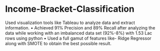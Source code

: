 # Income-Bracket-Classification
Used visualization tools like Tableau to analyze data and extract information. • Achieved 91% Precision and 89% Recall after analyzing the data while working with an imbalanced data set (92%-8%) with 1.53 Lac rows using python • Used a full gamut of features like- Ridge Regressor along with SMOTE to obtain the best possible result. 
